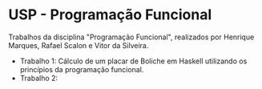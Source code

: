 # USP - Programação Funcional
Trabalhos da disciplina "Programação Funcional", realizados por Henrique Marques, Rafael Scalon e Vitor da Silveira.

- Trabalho 1: Cálculo de um placar de Boliche em Haskell utilizando os princípios da programação funcional.
- Trabalho 2:
